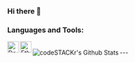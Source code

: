 ### Hi there 👋

### Languages and Tools:
<img align="left" alt="DotNetCore" width="26px" src="https://upload.wikimedia.org/wikipedia/commons/e/ee/.NET_Core_Logo.svg" />
<img align="left" alt="Ethereum" width="26px" src="https://upload.wikimedia.org/wikipedia/commons/thumb/0/05/Ethereum_logo_2014.svg/1200px-Ethereum_logo_2014.svg.png" />

<br>
---
<img align="left" alt="codeSTACKr's Github Stats" src="https://github-readme-stats.codestackr.vercel.app/api?username=strykerin&show_icons=true&hide_border=true" />


<!--
**fabio770/fabio770** is a ✨ _special_ ✨ repository because its `README.md` (this file) appears on your GitHub profile.

Here are some ideas to get you started:

- 🔭 I’m currently working on ...
- 🌱 I’m currently learning ...
- 👯 I’m looking to collaborate on ...
- 🤔 I’m looking for help with ...
- 💬 Ask me about ...
- 📫 How to reach me: ...
- 😄 Pronouns: ...
- ⚡ Fun fact: ...
-->
